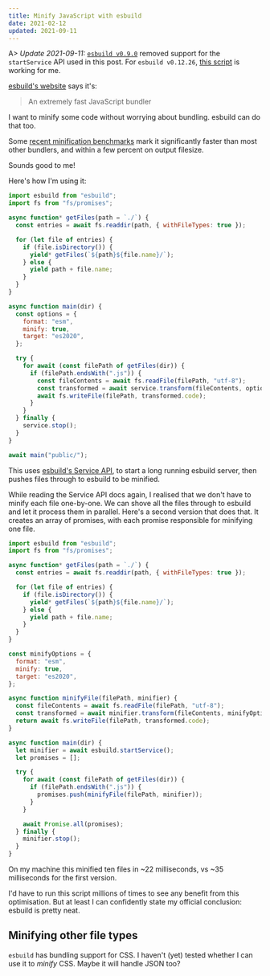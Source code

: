 ```yaml
---
title: Minify JavaScript with esbuild
date: 2021-02-12
updated: 2021-09-11
---
```


A> _Update 2021-09-11:_ [`esbuild v0.9.0`](https://github.com/evanw/esbuild/releases/tag/v0.9.0) removed support for the `startService` API used in this post. For `esbuild v0.12.26`, [this script](https://github.com/m-allanson/mikeallanson.com/blob/8a36ff8b3c3c21d4f478025a342dbd0e06ba4b9d/scripts/minify-js.js) is working for me.

[esbuild's website](https://esbuild.github.io/) says it's:

> An extremely fast JavaScript bundler

I want to minify some code without worrying about bundling. esbuild can do that too.

Some [recent minification benchmarks](https://github.com/privatenumber/minification-benchmarks) mark it significantly faster than most other bundlers, and within a few percent on output filesize.

Sounds good to me!

Here's how I'm using it:

```js
import esbuild from "esbuild";
import fs from "fs/promises";

async function* getFiles(path = `./`) {
  const entries = await fs.readdir(path, { withFileTypes: true });

  for (let file of entries) {
    if (file.isDirectory()) {
      yield* getFiles(`${path}${file.name}/`);
    } else {
      yield path + file.name;
    }
  }
}

async function main(dir) {
  const options = {
    format: "esm",
    minify: true,
    target: "es2020",
  };

  try {
    for await (const filePath of getFiles(dir)) {
      if (filePath.endsWith(".js")) {
        const fileContents = await fs.readFile(filePath, "utf-8");
        const transformed = await service.transform(fileContents, options);
        await fs.writeFile(filePath, transformed.code);
      }
    }
  } finally {
    service.stop();
  }
}

await main("public/");
```

This uses [esbuild's Service API](https://esbuild.github.io/api/#js-specific-details), to start a long running esbuild server, then pushes files through to esbuild to be minified.

While reading the Service API docs again, I realised that we don't have to minify each file one-by-one. We can shove all the files through to esbuild and let it process them in parallel. Here's a second version that does that. It creates an array of promises, with each promise responsible for minifying one file.

```js
import esbuild from "esbuild";
import fs from "fs/promises";

async function* getFiles(path = `./`) {
  const entries = await fs.readdir(path, { withFileTypes: true });

  for (let file of entries) {
    if (file.isDirectory()) {
      yield* getFiles(`${path}${file.name}/`);
    } else {
      yield path + file.name;
    }
  }
}

const minifyOptions = {
  format: "esm",
  minify: true,
  target: "es2020",
};

async function minifyFile(filePath, minifier) {
  const fileContents = await fs.readFile(filePath, "utf-8");
  const transformed = await minifier.transform(fileContents, minifyOptions);
  return await fs.writeFile(filePath, transformed.code);
}

async function main(dir) {
  let minifier = await esbuild.startService();
  let promises = [];

  try {
    for await (const filePath of getFiles(dir)) {
      if (filePath.endsWith(".js")) {
        promises.push(minifyFile(filePath, minifier));
      }
    }

    await Promise.all(promises);
  } finally {
    minifier.stop();
  }
}
```

On my machine this minified ten files in ~22 milliseconds, vs ~35 milliseconds for the first version.

I'd have to run this script millions of times to see any benefit from this optimisation. But at least I can confidently state my official conclusion: esbuild is pretty neat.

## Minifying other file types

`esbuild` has bundling support for CSS. I haven't (yet) tested whether I can use it to _minify_ CSS. Maybe it will handle JSON too?
